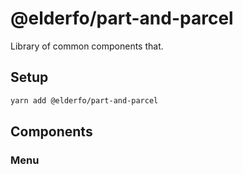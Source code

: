 # @elderfo/part-and-parcel

Library of common components that.

## Setup

```bash
yarn add @elderfo/part-and-parcel
```

## Components

### Menu
